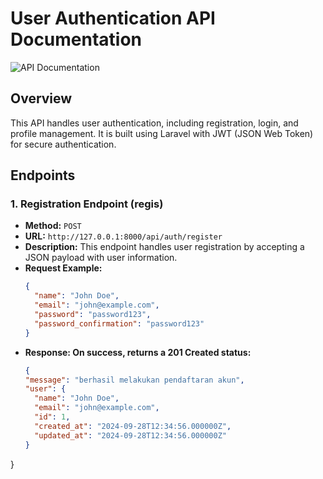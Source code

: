 # User Authentication API Documentation

![API Documentation](https://i.ibb.co/1nfBGHQ/Docs-API.png)

## Overview
This API handles user authentication, including registration, login, and profile management. It is built using Laravel with JWT (JSON Web Token) for secure authentication.

## Endpoints

### 1. Registration Endpoint (regis)
- **Method:** `POST`
- **URL:** `http://127.0.0.1:8000/api/auth/register`
- **Description:** This endpoint handles user registration by accepting a JSON payload with user information.
- **Request Example:**
  ```json
  {
    "name": "John Doe",
    "email": "john@example.com",
    "password": "password123",
    "password_confirmation": "password123"
  }
  
- **Response: On success, returns a 201 Created status:**
  ```json
  {
  "message": "berhasil melakukan pendaftaran akun",
  "user": {
    "name": "John Doe",
    "email": "john@example.com",
    "id": 1,
    "created_at": "2024-09-28T12:34:56.000000Z",
    "updated_at": "2024-09-28T12:34:56.000000Z"
  }
}



